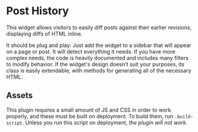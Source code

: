 # Post History

This widget allows visitors to easily diff posts against their earlier revisions, displaying diffs of HTML inline.

It should be plug and play: Just add the widget to a sidebar that will appear on a page or post. It will detect everything it needs. If you have more complex needs, the code is heavily documented and includes many filters to modify behavior. If the widget's design doesn't suit your purposes, its class is easily extendable, with methods for generating all of the necessary HTML.

## Assets

This plugin requires a small amount of JS and CSS in order to work properly, and these must be built on deployment. To build them, run `.build-script`. Unless you run this script on deployment, *the plugin will not work*.
